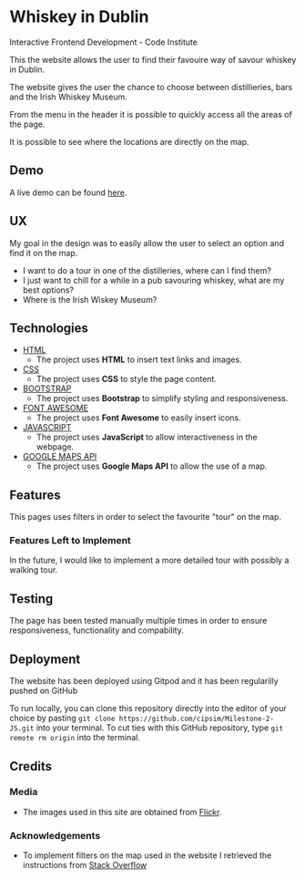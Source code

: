 # Whiskey in Dublin

Interactive Frontend Development - Code Institute

This the website allows the user to find their favouire way of savour whiskey in Dublin. 

The website gives the user the chance to choose between distillieries, bars and the Irish Whiskey Museum.

From the menu in the header it is possible to quickly access all the areas of the page.

It is possible to see where the locations are directly on the map. 

## Demo
A live demo can be found [here](https://cipsim.github.io/Milestone-2-JS/).
 
## UX
 
My goal in the design was to easily allow the user to select an option and find it on the map.

- I want to do a tour in one of the distilleries, where can I find them?
- I just want to chill for a while in a pub savouring whiskey, what are my best options?
- Where is the Irish Wiskey Museum?

 ## Technologies
- [HTML](https://whatwg.org)
    - The project uses **HTML** to insert text links and images.
 - [CSS](https://www.w3.org/Style/CSS/)
    - The project uses **CSS** to style the page content.
- [BOOTSTRAP](https://getbootstrap.com)
    - The project uses **Bootstrap** to simplify styling and responsiveness.
- [FONT AWESOME](https://fontawesome.com)
    - The project uses **Font Awesome** to easily insert icons.
- [JAVASCRIPT](https://www.javascript.com/)
    - The project uses **JavaScript** to allow interactiveness in the webpage.
- [GOOGLE MAPS API](https://developers.google.com/maps/documentation)
    - The project uses **Google Maps API** to allow the use of a map.
## Features
This pages uses filters in order to select the favourite "tour" on the map.

### Features Left to Implement
In the future, I would like to implement a more detailed tour with possibly a walking tour.


## Testing

The page has been tested manually multiple times in order to ensure responsiveness, functionality and compability.

## Deployment

The website has been deployed using Gitpod and it has been regularilly pushed on GitHub

To run locally, you can clone this repository directly into the editor of your choice by pasting `git clone https://github.com/cipsim/Milestone-2-JS.git` into your terminal. To cut ties with this GitHub repository, type `git remote rm origin` into the terminal.


## Credits

### Media
- The images used in this site are obtained from [Flickr](https://www.flickr.com/).

### Acknowledgements

- To implement filters on the map used in the website I retrieved the instructions from [Stack Overflow](https://stackoverflow.com)